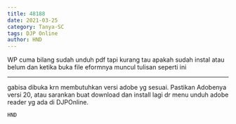 ```yaml
---
title: 48188
date: 2021-03-25
category: Tanya-SC
tags: DJP Online
author: HND
---
```


WP cuma bilang sudah unduh pdf tapi kurang tau apakah sudah instal atau belum dan ketika buka file eformnya muncul tulisan seperti ini

---

gabisa dibuka krn membutuhkan versi adobe yg sesuai. Pastikan Adobenya versi 20, atau sarankan buat download dan install lagi dr menu unduh adobe reader yg ada di DJPOnline.

`HND`

